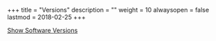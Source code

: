 +++
title = "Versions"
description = ""
weight = 10
alwaysopen = false
lastmod = 2018-02-25
+++

<a href="http://nbviewer.jupyter.org/github/sdiehl28/tutorial-jupyter-notebooks/blob/master/sklearn/ShowVersions.ipynb" target="_blank">Show Software Versions</a>